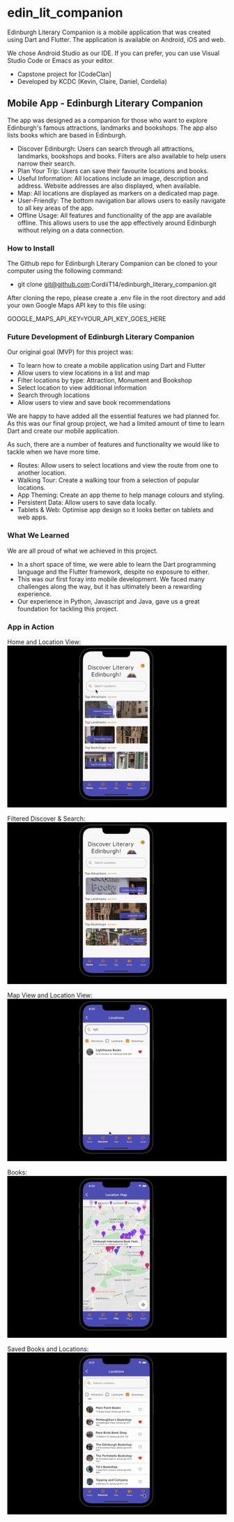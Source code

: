# edin_lit_companion

Edinburgh Literary Companion is a mobile application that was created using Dart and Flutter. The application is available on Android, iOS and web.

We chose Android Studio as our IDE. If you can prefer, you can use Visual Studio Code or Emacs as your editor.

- Capstone project for [CodeClan]
- Developed by KCDC (Kevin, Claire, Daniel, Cordelia)

## Mobile App - Edinburgh Literary Companion

The app was designed as a companion for those who want to explore Edinburgh's famous attractions, landmarks and bookshops. The app also lists books which are based in Edinburgh.

 - Discover Edinburgh: Users can search through all attractions, landmarks, bookshops and books. Filters are also available to help users narrow their search.
 - Plan Your Trip: Users can save their favourite locations and books.
 - Useful Information: All locations include an image, description and address. Website addresses are also displayed, when available.
 - Map: All locations are displayed as markers on a dedicated map page.
 - User-Friendly: The bottom navigation bar allows users to easily navigate to all key areas of the app.
 - Offline Usage: All features and functionality of the app are available offline. This allows users to use the app effectively around Edinburgh without relying on a data connection.

### How to Install

The Github repo for Edinburgh Literary Companion can be cloned to your computer using the following command:

- git clone git@github.com:CordiiT14/edinburgh_literary_companion.git

After cloning the repo, please create a .env file in the root directory and add your own Google Maps API key to this file using: 

GOOGLE_MAPS_API_KEY=YOUR_API_KEY_GOES_HERE

### Future Development of Edinburgh Literary Companion

Our original goal (MVP) for this project was:

- To learn how to create a mobile application using Dart and Flutter
- Allow users to view locations in a list and map
- Filter locations by type: Attraction, Monument and Bookshop
- Select location to view additional information
- Search through locations
- Allow users to view and save book recommendations

We are happy to have added all the essential features we had planned for. As this was our final group project, we had a limited amount of time to learn Dart and create our mobile application. 

As such, there are a number of features and functionality we would like to tackle when we have more time.

- Routes: Allow users to select locations and view the route from one to another location.
- Walking Tour: Create a walking tour from a selection of popular locations.
- App Theming: Create an app theme to help manage colours and styling.
- Persistent Data: Allow users to save data locally.
- Tablets & Web: Optimise app design so it looks better on tablets and web apps.

### What We Learned

We are all proud of what we achieved in this project. 

- In a short space of time, we were able to learn the Dart programming language and the Flutter framework, despite no exposure to either. 
- This was our first foray into mobile development. We faced many challenges along the way, but it has ultimately been a rewarding experience.
- Our experience in Python, Javascript and Java, gave us a great foundation for tackling this project.


### App in Action

Home and Location View: \
![screen-gif](./assets/project_gifs/homepage_locationView.gif)

Filtered Discover & Search: \
![screen-gif](./assets/project_gifs/listView_filter_search.gif)

Map View and Location View: \
![screen-gif](./assets/project_gifs/map_locationview.gif)

Books: \
![screen-gif](./assets/project_gifs/books.gif)

Saved Books and Locations: \
![screen-gif](./assets/project_gifs/saved_locationview.gif)









